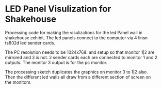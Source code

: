 # LED Panel Visulization for Shakehouse

Processing code for making the visulizations for the led Panel wall in shakehouse exhibit. The led panels connect to the computer via 4
linsn ts802d led sender cards.

The PC resolution needs to be 1024x768. and setup so that monitor 1|2 are mirrored and 3 is not. 2 sender cards each are connected to monitor 1 and 2 outputs. The monitor 3 output is for the pc monitor. 

The processing sketch duplicates the graphics on monitor 3 to 1|2 also.
Then the different led walls all draw from a different section of screen on the monitors.


